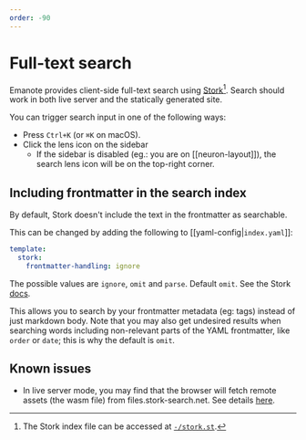 ```yaml
---
order: -90
---
```

# Full-text search

Emanote provides client-side full-text search using [Stork](https://stork-search.net/)[^1]. Search should work in both live server and the statically generated site.

You can trigger search input in one of the following ways:

- Press `Ctrl+K` (or `⌘K` on macOS).
- Click the lens icon on the sidebar 
  - If the sidebar is disabled (eg.: you are on [[neuron-layout]]), the search lens icon will be on the top-right corner.

## Including frontmatter in the search index

By default, Stork doesn't include the text in the frontmatter as searchable.

This can be changed by adding the following to [[yaml-config|`index.yaml`]]:

```yaml
template:
  stork:
    frontmatter-handling: ignore
```

The possible values are `ignore`, `omit` and `parse`. Default `omit`. See the Stork [docs](https://stork-search.net/docs/config-ref#frontmatter_handling).

This allows you to search by your frontmatter metadata (eg: tags) instead of just markdown body. Note that you may also get undesired results when searching words including non-relevant parts of the YAML frontmatter, like `order` or `date`; this is why the default is `omit`.


## Known issues

- In live server mode, you may find that the browser will fetch remote assets (the wasm file) from files.stork-search.net. See details [here](https://github.com/jameslittle230/stork/issues/317#issuecomment-1258682222).

[^1]: The Stork index file can be accessed at [`-/stork.st`](-/stork.st).
